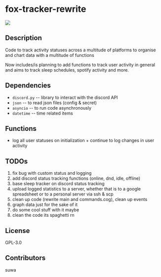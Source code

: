 # fox-tracker-rewrite
<img src="https://media.discordapp.net/attachments/777935642004553792/942833728672129094/senko_dub.png?width=1202&height=676">

## Description
Code to track activity statuses across a multitude of platforms to organise and chart data with a multitude of functions

Now includes/is planning to add functions to track user activity in general and aims to track sleep schedules, spotify activity and more.

## Dependencies

-   `discord.py`  -- library to interact with the discord API
-   `json`        -- to read json files (config & secret)
-   `asyncio`     -- to run code asynchronously 
-   `datetime`    -- time related items

## Functions

- log all user statuses on initialization + continue to log changes in user activity

## TODOs
1. fix bug with custom status and logging
2. add discord status tracking functions (online, dnd, idle, offline)
3. base sleep tracker on discord status tracking
4. upload logged statistics to a server, whether that is to a google spreadsheet or to a personal server via ssh & scp
5. clean up code (rewrite main and commands.cog), clean up events
6. graph data just for the sake of it
7. do some cool stuff with it maybe 
8. clean the code its spaghetti rn

## License
GPL-3.0

## Contributors
suwa
